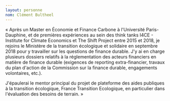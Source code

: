 ```yaml
---
layout: personne
nom: Clément Bultheel
---
```

« Après un Master en Économie et Finance Carbone à l'Université Paris-Dauphine, et de premières expériences au sein des think tanks I4CE - Institute for Climate Economics et The Shift Project entre 2015 et 2018, je rejoins le Ministère de la transition écologique et solidaire en septembre 2018 pour y travailler sur les questions de finance durable. J'y ai en charge plusieurs dossiers relatifs à la réglementation des acteurs financiers en matière de finance durable (exigences de reporting extra-financier, travaux du plan d'action de la Commission sur la finance durable, engagements volontaires, etc.). 

J'épaulerai le mentor principal du projet de plateforme des aides publiques à la transition écologique, France Transition Ecologique, en particulier dans l'évaluation des besoins de terrain. »
